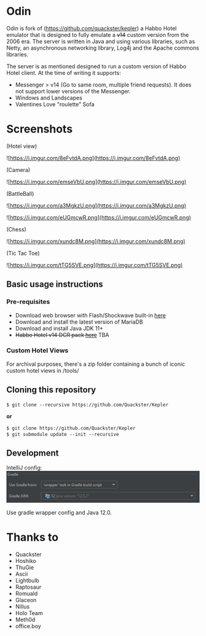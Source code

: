 # Odin

Odin is fork of (https://github.com/quackster/kepler) a Habbo Hotel emulator that is designed to fully emulate a <strike>v14</strike> custom version from the 2006 era. The server is written in Java and using various libraries, such as Netty, an asynchronous networking library, Log4j and the Apache commons libraries.

The server is as mentioned designed to run a custom version of Habbo Hotel client. At the time of writing it supports: 

* Messenger > v14 (Go to same room, multiple friend requests). It does not support lower versions of the Messenger.
* Windows and Landscapes
* Valentines Love "roulette" Sofa 

# Screenshots

(Hotel view)

![https://i.imgur.com/8eFvtdA.png](https://i.imgur.com/8eFvtdA.png)

(Camera)

![https://i.imgur.com/emseVbU.png](https://i.imgur.com/emseVbU.png)

(BattleBall)

![https://i.imgur.com/a3MgkzU.png](https://i.imgur.com/a3MgkzU.png)

![https://i.imgur.com/eUGmcwR.png](https://i.imgur.com/eUGmcwR.png)

(Chess)

![https://i.imgur.com/xundc8M.png](https://i.imgur.com/xundc8M.png)

(Tic Tac Toe)

![https://i.imgur.com/tTG5SVE.png](https://i.imgur.com/tTG5SVE.png)

## Basic usage instructions

### Pre-requisites

- Download web browser with Flash/Shockwave built-in [here](http://forum.ragezone.com/f353/portable-browser-flash-shockwave-basilisk-1192727/)
- Download and install the latest version of MariaDB
- Download and install Java JDK 11+
- <strike>Habbo Hotel v14 DCR pack [here](https://web.archive.org/web/20220724030154/https://raw.githubusercontent.com/Quackster/Kepler/master/tools/Quackster_v14.zip)</strike> TBA

### Custom Hotel Views

For archival purposes, there's a zip folder containing a bunch of iconic custom hotel views in /tools/

## Cloning this repository

```
$ git clone --recursive https://github.com/Quackster/Kepler
```

**or**

```
$ git clone https://github.com/Quackster/Kepler
$ git submodule update --init --recursive
```

## Development
IntelliJ config: 
![intellijconfig.PNG](intellijconfig.PNG)


Use gradle wrapper config and Java 12.0.




# Thanks to

* Quackster 
* Hoshiko
* ThuGie
* Ascii
* Lightbulb
* Raptosaur
* Romuald
* Glaceon
* Nillus
* Holo Team
* Meth0d
* office.boy
